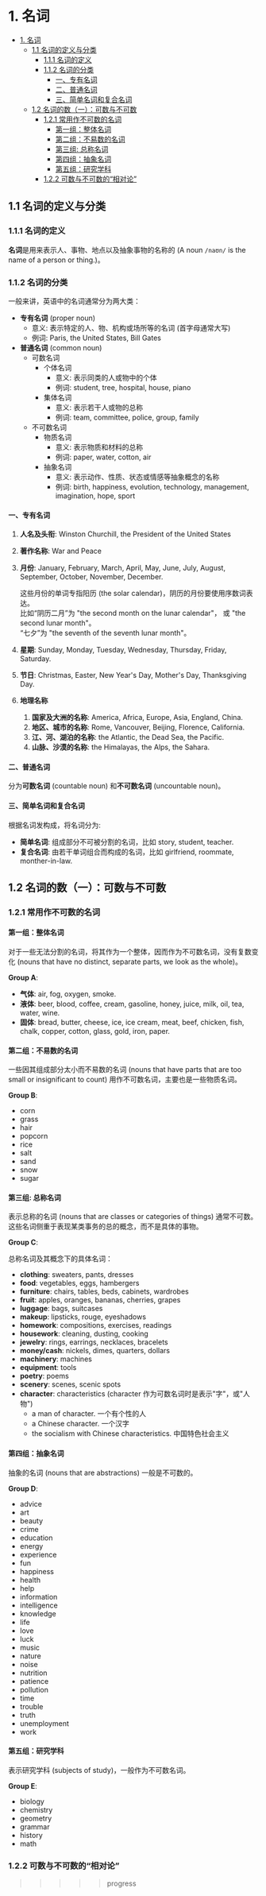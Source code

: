 # 1. 名词

- [1. 名词](#1-名词)
  - [1.1 名词的定义与分类](#11-名词的定义与分类)
    - [1.1.1 名词的定义](#111-名词的定义)
    - [1.1.2 名词的分类](#112-名词的分类)
      - [一、专有名词](#一专有名词)
      - [二、普通名词](#二普通名词)
      - [三、简单名词和复合名词](#三简单名词和复合名词)
  - [1.2 名词的数（一）：可数与不可数](#12-名词的数一可数与不可数)
    - [1.2.1 常用作不可数的名词](#121-常用作不可数的名词)
      - [第一组：整体名词](#第一组整体名词)
      - [第二组：不易数的名词](#第二组不易数的名词)
      - [第三组: 总称名词](#第三组-总称名词)
      - [第四组：抽象名词](#第四组抽象名词)
      - [第五组：研究学科](#第五组研究学科)
    - [1.2.2 可数与不可数的“相对论”](#122-可数与不可数的相对论)

## 1.1 名词的定义与分类

### 1.1.1 名词的定义

**名词**是用来表示人、事物、地点以及抽象事物的名称的 (A noun `/naʊn/` is the name of a
person or thing.)。

### 1.1.2 名词的分类

一般来讲，英语中的名词通常分为两大类：

- **专有名词** (proper noun)
  - 意义: 表示特定的人、物、机构或场所等的名词 (首字母通常大写)
  - 例词: Paris, the United States, Bill Gates
- **普通名词** (common noun)
  - 可数名词
    - 个体名词
      - 意义: 表示同类的人或物中的个体
      - 例词: student, tree, hospital, house, piano
    - 集体名词
      - 意义: 表示若干人或物的总称
      - 例词: team, committee, police, group, family
  - 不可数名词
    - 物质名词
      - 意义: 表示物质和材料的总称
      - 例词: paper, water, cotton, air
    - 抽象名词
      - 意义: 表示动作、性质、状态或情感等抽象概念的名称
      - 例词: birth, happiness, evolution, technology, management, imagination,
        hope, sport

#### 一、专有名词

1. **人名及头衔**: Winston Churchill, the President of the United States
2. **著作名称**: War and Peace
3. **月份**: January, February, March, April, May, June, July, August,
   September, October, November, December.

   这些月份的单词专指阳历 (the solar calendar)，阴历的月份要使用序数词表达。  
   比如“阴历二月”为 "the second month on the lunar calendar"，
   或 "the second lunar month"。  
   “七夕”为 "the seventh of the seventh lunar month"。

4. **星期**: Sunday, Monday, Tuesday, Wednesday, Thursday, Friday, Saturday.
5. **节日**: Christmas, Easter, New Year's Day, Mother's Day, Thanksgiving Day.
6. **地理名称**
   1. **国家及大洲的名称**: America, Africa, Europe, Asia, England, China.
   2. **地区、城市的名称**: Rome, Vancouver, Beijing, Florence, California.
   3. **江、河、湖泊的名称**: the Atlantic, the Dead Sea, the Pacific.
   4. **山脉、沙漠的名称**: the Himalayas, the Alps, the Sahara.

#### 二、普通名词

分为**可数名词** (countable noun) 和**不可数名词** (uncountable noun)。

#### 三、简单名词和复合名词

根据名词发构成，将名词分为:

- **简单名词**: 组成部分不可被分割的名词，比如 story, student, teacher.
- **复合名词**: 由若干单词组合而构成的名词，比如 girlfriend, roommate, monther-in-law.

## 1.2 名词的数（一）：可数与不可数

### 1.2.1 常用作不可数的名词

#### 第一组：整体名词

对于一些无法分割的名词，将其作为一个整体，因而作为不可数名词，没有复数变化
(nouns that have no distinct, separate parts, we look as the whole)。

**Group A**:

- **气体**: air, fog, oxygen, smoke.
- **液体**: beer, blood, coffee, cream, gasoline, honey, juice, milk, oil, tea,
  water, wine.
- **固体**: bread, butter, cheese, ice, ice cream, meat, beef, chicken, fish,
  chalk, copper, cotton, glass, gold, iron, paper.

#### 第二组：不易数的名词

一些因其组成部分太小而不易数的名词
(nouns that have parts that are too small or insignificant to count)
用作不可数名词，主要也是一些物质名词。

**Group B**:

- corn
- grass
- hair
- popcorn
- rice
- salt
- sand
- snow
- sugar

#### 第三组: 总称名词

表示总称的名词 (nouns that are classes or categories of things) 通常不可数。
这些名词侧重于表现某类事务的总的概念，而不是具体的事物。

**Group C**:

总称名词及其概念下的具体名词：

- **clothing**: sweaters, pants, dresses
- **food**: vegetables, eggs, hambergers
- **furniture**: chairs, tables, beds, cabinets, wardrobes
- **fruit**: apples, oranges, bananas, cherries, grapes
- **luggage**: bags, suitcases
- **makeup**: lipsticks, rouge, eyeshadows
- **homework**: compositions, exercises, readings
- **housework**: cleaning, dusting, cooking
- **jewelry**: rings, earrings, necklaces, bracelets
- **money/cash**: nickels, dimes, quarters, dollars
- **machinery**: machines
- **equipment**: tools
- **poetry**: poems
- **scenery**: scenes, scenic spots
- **character**: characteristics (character 作为可数名词时是表示"字"，或"人物")
  - a man of character. 一个有个性的人
  - a Chinese character. 一个汉字
  - the socialism with Chinese characteristics. 中国特色社会主义

#### 第四组：抽象名词

抽象的名词 (nouns that are abstractions) 一般是不可数的。

**Group D**:

- advice
- art
- beauty
- crime
- education
- energy
- experience
- fun
- happiness
- health
- help
- information
- intelligence
- knowledge
- life
- love
- luck
- music
- nature
- noise
- nutrition
- patience
- pollution
- time
- trouble
- truth
- unemployment
- work

#### 第五组：研究学科

表示研究学科 (subjects of study)，一般作为不可数名词。

**Group E**:

- biology
- chemistry
- geometry
- grammar
- history
- math

### 1.2.2 可数与不可数的“相对论”

>>>>> progress
